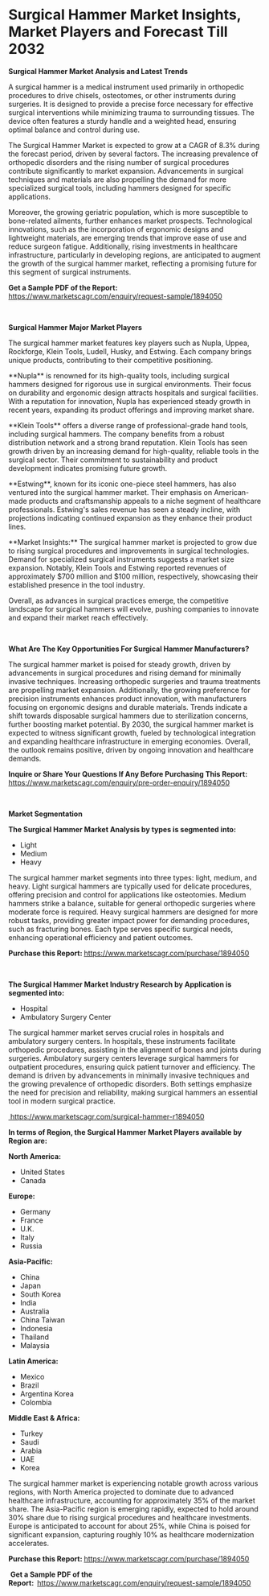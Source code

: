 <p><h1>Surgical Hammer Market Insights, Market Players and Forecast Till 2032</h1></p><p><strong>Surgical Hammer Market Analysis and Latest Trends</strong></p>
<p><p>A surgical hammer is a medical instrument used primarily in orthopedic procedures to drive chisels, osteotomes, or other instruments during surgeries. It is designed to provide a precise force necessary for effective surgical interventions while minimizing trauma to surrounding tissues. The device often features a sturdy handle and a weighted head, ensuring optimal balance and control during use.</p><p>The Surgical Hammer Market is expected to grow at a CAGR of 8.3% during the forecast period, driven by several factors. The increasing prevalence of orthopedic disorders and the rising number of surgical procedures contribute significantly to market expansion. Advancements in surgical techniques and materials are also propelling the demand for more specialized surgical tools, including hammers designed for specific applications.</p><p>Moreover, the growing geriatric population, which is more susceptible to bone-related ailments, further enhances market prospects. Technological innovations, such as the incorporation of ergonomic designs and lightweight materials, are emerging trends that improve ease of use and reduce surgeon fatigue. Additionally, rising investments in healthcare infrastructure, particularly in developing regions, are anticipated to augment the growth of the surgical hammer market, reflecting a promising future for this segment of surgical instruments.</p></p>
<p><strong>Get a Sample PDF of the Report:&nbsp;</strong> <a href="https://www.marketscagr.com/enquiry/request-sample/1894050?utm_campaign=2527&utm_medium=2&utm_source=Github&utm_content=ia&utm_term=13042025&utm_id=surgical-hammer">https://www.marketscagr.com/enquiry/request-sample/1894050</a></p>
<p>&nbsp;</p>
<p><strong>Surgical Hammer Major Market Players</strong></p>
<p><p>The surgical hammer market features key players such as Nupla, Uppea, Rockforge, Klein Tools, Ludell, Husky, and Estwing. Each company brings unique products, contributing to their competitive positioning.</p><p>**Nupla** is renowned for its high-quality tools, including surgical hammers designed for rigorous use in surgical environments. Their focus on durability and ergonomic design attracts hospitals and surgical facilities. With a reputation for innovation, Nupla has experienced steady growth in recent years, expanding its product offerings and improving market share.</p><p>**Klein Tools** offers a diverse range of professional-grade hand tools, including surgical hammers. The company benefits from a robust distribution network and a strong brand reputation. Klein Tools has seen growth driven by an increasing demand for high-quality, reliable tools in the surgical sector. Their commitment to sustainability and product development indicates promising future growth.</p><p>**Estwing**, known for its iconic one-piece steel hammers, has also ventured into the surgical hammer market. Their emphasis on American-made products and craftsmanship appeals to a niche segment of healthcare professionals. Estwing's sales revenue has seen a steady incline, with projections indicating continued expansion as they enhance their product lines.</p><p>**Market Insights:** The surgical hammer market is projected to grow due to rising surgical procedures and improvements in surgical technologies. Demand for specialized surgical instruments suggests a market size expansion. Notably, Klein Tools and Estwing reported revenues of approximately $700 million and $100 million, respectively, showcasing their established presence in the tool industry.</p><p>Overall, as advances in surgical practices emerge, the competitive landscape for surgical hammers will evolve, pushing companies to innovate and expand their market reach effectively.</p></p>
<p>&nbsp;</p>
<p><strong>What Are The Key Opportunities For Surgical Hammer Manufacturers?</strong></p>
<p><p>The surgical hammer market is poised for steady growth, driven by advancements in surgical procedures and rising demand for minimally invasive techniques. Increasing orthopedic surgeries and trauma treatments are propelling market expansion. Additionally, the growing preference for precision instruments enhances product innovation, with manufacturers focusing on ergonomic designs and durable materials. Trends indicate a shift towards disposable surgical hammers due to sterilization concerns, further boosting market potential. By 2030, the surgical hammer market is expected to witness significant growth, fueled by technological integration and expanding healthcare infrastructure in emerging economies. Overall, the outlook remains positive, driven by ongoing innovation and healthcare demands.</p></p>
<p><strong>Inquire or Share Your Questions If Any Before Purchasing This Report:</strong> <a href="https://www.marketscagr.com/enquiry/pre-order-enquiry/1894050?utm_campaign=2527&utm_medium=2&utm_source=Github&utm_content=ia&utm_term=13042025&utm_id=surgical-hammer">https://www.marketscagr.com/enquiry/pre-order-enquiry/1894050</a></p>
<p>&nbsp;</p>
<p><strong>Market Segmentation</strong></p>
<p><strong>The Surgical Hammer Market Analysis by types is segmented into:</strong></p>
<p><ul><li>Light</li><li>Medium</li><li>Heavy</li></ul></p>
<p><p>The surgical hammer market segments into three types: light, medium, and heavy. Light surgical hammers are typically used for delicate procedures, offering precision and control for applications like osteotomies. Medium hammers strike a balance, suitable for general orthopedic surgeries where moderate force is required. Heavy surgical hammers are designed for more robust tasks, providing greater impact power for demanding procedures, such as fracturing bones. Each type serves specific surgical needs, enhancing operational efficiency and patient outcomes.</p></p>
<p><strong>Purchase this Report:&nbsp;</strong><a href="https://www.marketscagr.com/purchase/1894050?utm_campaign=2527&utm_medium=2&utm_source=Github&utm_content=ia&utm_term=13042025&utm_id=surgical-hammer">https://www.marketscagr.com/purchase/1894050</a></p>
<p>&nbsp;</p>
<p><strong>The Surgical Hammer Market Industry Research by Application is segmented into:</strong></p>
<p><ul><li>Hospital</li><li>Ambulatory Surgery Center</li></ul></p>
<p><p>The surgical hammer market serves crucial roles in hospitals and ambulatory surgery centers. In hospitals, these instruments facilitate orthopedic procedures, assisting in the alignment of bones and joints during surgeries. Ambulatory surgery centers leverage surgical hammers for outpatient procedures, ensuring quick patient turnover and efficiency. The demand is driven by advancements in minimally invasive techniques and the growing prevalence of orthopedic disorders. Both settings emphasize the need for precision and reliability, making surgical hammers an essential tool in modern surgical practice.</p></p>
<p><a href="https://www.marketscagr.com/surgical-hammer-r1894050?utm_campaign=2527&utm_medium=2&utm_source=Github&utm_content=ia&utm_term=13042025&utm_id=surgical-hammer">&nbsp;https://www.marketscagr.com/surgical-hammer-r1894050</a></p>
<p><strong>In terms of Region, the Surgical Hammer Market Players available by Region are:</strong></p>
<p>
    <p> <strong> North America: </strong>
        <ul>
            <li>United States</li>
            <li>Canada</li>
        </ul>
        </p> 
    <p> <strong> Europe: </strong>
        <ul>
            <li>Germany</li>
            <li>France</li>
            <li>U.K.</li>
            <li>Italy</li>
            <li>Russia</li>
        </ul>
        </p> 
    <p> <strong> Asia-Pacific: </strong>
        <ul>
            <li>China</li>
            <li>Japan</li>
            <li>South Korea</li>
            <li>India</li>
            <li>Australia</li>
            <li>China Taiwan</li>
            <li>Indonesia</li>
            <li>Thailand</li>
            <li>Malaysia</li>
        </ul>
        </p> 
    <p> <strong> Latin America: </strong>
        <ul>
            <li>Mexico</li>
            <li>Brazil</li>
            <li>Argentina Korea</li>
            <li>Colombia</li>
        </ul>
        </p> 
    <p> <strong> Middle East & Africa: </strong>
        <ul>
            <li>Turkey</li>
            <li>Saudi</li>
            <li>Arabia</li>
            <li>UAE</li>
            <li>Korea</li>
        </ul>
    </p>
    </p>
<p><p>The surgical hammer market is experiencing notable growth across various regions, with North America projected to dominate due to advanced healthcare infrastructure, accounting for approximately 35% of the market share. The Asia-Pacific region is emerging rapidly, expected to hold around 30% share due to rising surgical procedures and healthcare investments. Europe is anticipated to account for about 25%, while China is poised for significant expansion, capturing roughly 10% as healthcare modernization accelerates.</p></p>
<p><strong>Purchase this Report: </strong><a href="https://www.marketscagr.com/purchase/1894050?utm_campaign=2527&utm_medium=2&utm_source=Github&utm_content=ia&utm_term=13042025&utm_id=surgical-hammer">https://www.marketscagr.com/purchase/1894050</a></p>
<p>&nbsp;<strong>Get a Sample PDF of the Report:&nbsp;&nbsp;</strong><a href="https://www.marketscagr.com/enquiry/request-sample/1894050?utm_campaign=2527&utm_medium=2&utm_source=Github&utm_content=ia&utm_term=13042025&utm_id=surgical-hammer">https://www.marketscagr.com/enquiry/request-sample/1894050</a></p>
<p><strong></strong></p>
<p><p></p><p></p><p></p></p>